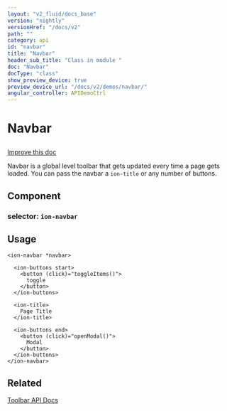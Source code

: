 ```yaml
---
layout: "v2_fluid/docs_base"
version: "nightly"
versionHref: "/docs/v2"
path: ""
category: api
id: "navbar"
title: "Navbar"
header_sub_title: "Class in module "
doc: "Navbar"
docType: "class"
show_preview_device: true
preview_device_url: "/docs/v2/demos/navbar/"
angular_controller: APIDemoCtrl 
---
```










<h1 class="api-title">


Navbar






</h1>

<a class="improve-v2-docs" href='http://github.com/driftyco/ionic/edit/2.0/ionic/components/navbar/navbar.ts#L58'>
Improve this doc
</a>






<p>Navbar is a global level toolbar that gets updated every time a page gets
loaded. You can pass the navbar a <code>ion-title</code> or any number of buttons.</p>


<h2>Component</h2>
<h3>selector: <code>ion-navbar</code></h3>
<!-- @usage tag -->

<h2>Usage</h2>

<pre><code class="lang-html">&lt;ion-navbar *navbar&gt;

  &lt;ion-buttons start&gt;
    &lt;button (click)=&quot;toggleItems()&quot;&gt;
      toggle
    &lt;/button&gt;
  &lt;/ion-buttons&gt;

  &lt;ion-title&gt;
    Page Title
  &lt;/ion-title&gt;

  &lt;ion-buttons end&gt;
    &lt;button (click)=&quot;openModal()&quot;&gt;
      Modal
    &lt;/button&gt;
  &lt;/ion-buttons&gt;
&lt;/ion-navbar&gt;
</code></pre>




<!-- @property tags -->


<!-- methods on the class --><!-- related link -->

<h2>Related</h2>

<a href='../../toolbar/Toolbar/'>Toolbar API Docs</a><!-- end content block -->


<!-- end body block -->

